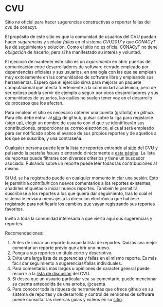 # CVU
Sitio no oficial para hacer sugerencias constructivas o reportar fallas del cvu de conacyt.

El propósito de este sitio es que la comunidad de usuarios del CVU puedan hacer *sugerencias* y señalar *fallas* en el sistema *CVU2017* y que *CONACyT* les dé seguimiento y solución. Como el sitio no es oficial CONACyT no tiene *obligación* de hacerlo, pero sí ha manifestado su interés y voluntad. 

El ejercicio de mantener este sitio es un *experimento* en abrir puertas de comunicación entre desarrolladores de software cerrado empleado por dependencias oficiales y sus usuarios, en analogía con las que se emplean muy exitosamente en las comunidades de software libre y empleando sus herramientas. Espero que el ejercicio sirva para mejorar un paquete computacional que afecta fuertemente a la comunidad académica, pero de ser exitoso podría servir de ejemplo a seguir por otros desarrolladores y sus comunidades de usuarios, las cuáles no suelen tener voz en el desarrollo de procesos que los afectan. 

Para emplear el sitio es necesario obtener una cuenta (gratuita) en *github*. Para ello debe entrar al [sitio](https://github.com) de github, pulsar sobre la liga para registarse (sign up), elegir un nombre de usuario con el que se identificarán sus contribuciones, proporcionar su correo electrónico, el cual será empleado para ser notificado sobre el avance de sus propios reportes y de aquellos a los que se suscriba, y una contraseña.

Cualquier persona puede leer la lista de reportes entrando al [sitio](https://github.com/wlmb/CVU) del CVU y pulsando la pestaña *Issues* o entrando diréctamente a [esta página](https://github.com/wlmb/CVU). La lista de reportes puede filtrarse con diversos criterios y tiene un buscador asociado. Pulsando sobre un reporte puede leer todas las contribuciones al mismo. 

Si Ud. se ha registrado puede en cualquier momento iniciar una sesión. Esto le permitiría *contribuir* con nuevos comentarios a los reportes existentes, añadirles etiquetas o iniciar nuevos reportes. También le permitirá suscribirse a los reportes a los que quiera dar seguimiento, tras lo cual el sistema le enviará mensajes a la dirección electrónica que hubiese registrado para notificarle los cambios que vayan registrando sus reportes favoritos.

Invito a toda la comunidad interesada a que vierta aquí sus sugerencias y reportes.

Recomendaciones:
1. Antes de iniciar un reporte busque la lista de reportes. Quizás sea mejor comentar un reporte previo que abrir uno nuevo. 
1. Ponga a sus reportes un título corto y descriptivo.
1. Evite una larga lista de sugerencias y fallas en el mismo reporte. Es más fácil dar seguimiento a sugerencias/fallas individuales. 
1. Para comentarios más largos u opiniones de caracter general puede recurrir a la [lista de discusión](http://em.fis.unam.mx/pipermail/cvu) del CVU. 
1. Si desea que un usuario particular vea su comentario, puede mencionar su cuenta antecedida de una arroba, \@cuenta.
1. Para conocer toda la riqueza de herramientas que ofrece github en su sistema de reportes y de desarrollo y control de versiones de software puede consultar las diversas guías y videos en su [sitio](https://https://github.com).

